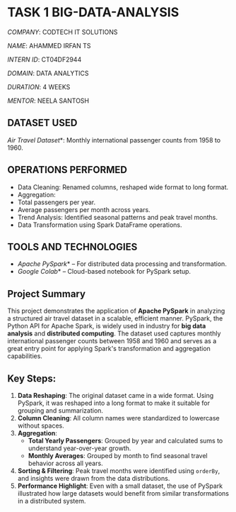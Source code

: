 # TASK 1 BIG-DATA-ANALYSIS

*COMPANY*: CODTECH IT SOLUTIONS

*NAME*: AHAMMED IRFAN TS

*INTERN ID*: CT04DF2944

*DOMAIN*: DATA ANALYTICS

*DURATION*: 4 WEEKS

*MENTOR*: NEELA SANTOSH

## DATASET USED
*Air Travel Dataset**: Monthly international passenger counts from 1958 to 1960.

##  OPERATIONS PERFORMED
-  Data Cleaning: Renamed columns, reshaped wide format to long format.
-  Aggregation: 
  - Total passengers per year.
  - Average passengers per month across years.
-  Trend Analysis: Identified seasonal patterns and peak travel months.
-  Data Transformation using Spark DataFrame operations.

## TOOLS AND TECHNOLOGIES
- *Apache PySpark** – For distributed data processing and transformation.
- *Google Colab** – Cloud-based notebook for PySpark setup.


##  Project Summary 

This project demonstrates the application of **Apache PySpark** in analyzing a structured air travel dataset in a scalable, efficient manner. PySpark, the Python API for Apache Spark, is widely used in industry for **big data analysis** and **distributed computing**. The dataset used captures monthly international passenger counts between 1958 and 1960 and serves as a great entry point for applying Spark's transformation and aggregation capabilities.


##  Key Steps:
1. **Data Reshaping**: The original dataset came in a wide format. Using PySpark, it was reshaped into a long format to make it suitable for grouping and summarization.
2. **Column Cleaning**: All column names were standardized to lowercase without spaces.
3. **Aggregation**: 
   - **Total Yearly Passengers**: Grouped by year and calculated sums to understand year-over-year growth.
   - **Monthly Averages**: Grouped by month to find seasonal travel behavior across all years.
4. **Sorting & Filtering**: Peak travel months were identified using `orderBy`, and insights were drawn from the data distributions.
5. **Performance Highlight**: Even with a small dataset, the use of PySpark illustrated how large datasets would benefit from similar transformations in a distributed system.

